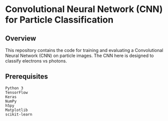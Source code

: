 # Convolutional Neural Network (CNN) for Particle Classification
## Overview

This repository contains the code for training and evaluating a Convolutional Neural Network (CNN) on particle images. The CNN here is designed to classify electrons vs photons. 

## Prerequisites

    Python 3
    TensorFlow
    Keras
    NumPy
    h5py
    Matplotlib
    scikit-learn
